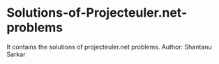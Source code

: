 Solutions-of-Projecteuler.net-problems
======================================
It contains the solutions of projecteuler.net problems.
Author: Shantanu Sarkar

